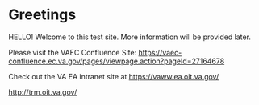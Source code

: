 # Greetings
HELLO!
Welcome to this test site.
More information will be provided later.

Please visit the VAEC Confluence Site:  https://vaec-confluence.ec.va.gov/pages/viewpage.action?pageId=27164678

Check out the VA EA intranet site at https://vaww.ea.oit.va.gov/

http://trm.oit.va.gov/
